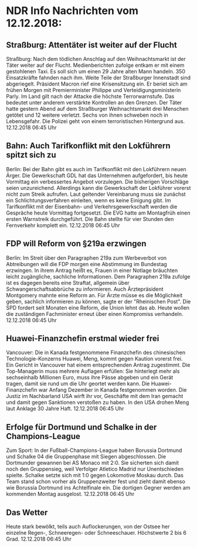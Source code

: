 # NDR Info Nachrichten vom 12.12.2018:


## Straßburg: Attentäter ist weiter auf der Flucht
Straßburg: Nach dem tödlichen Anschlag auf den Weihnachtsmarkt ist der Täter weiter auf der Flucht. Medienberichten zufolge entkam er mit einem gestohlenen Taxi. Es soll sich um einen 29 Jahre alten Mann handeln. 350 Einsatzkräfte fahnden nach ihm. Weite Teile der Straßburger Innenstadt sind abgeriegelt. Präsident Macron rief eine Krisensitzung ein. Er beriet sich am frühen Morgen mit Premierminister Philippe und Verteidigungsministerin Parly. Im Land gilt nach der Attacke die höchste Terrorwarnstufe. Das bedeutet unter anderem verstärkte Kontrollen an den Grenzen. Der Täter hatte gestern Abend auf dem Straßburger Weihnachtsmarkt drei Menschen getötet und 12 weitere verletzt. Sechs von ihnen schweben noch in Lebensgefahr. Die Polizei geht von einem terroristischen Hintergrund aus. 12.12.2018 06:45 Uhr 

## Bahn: Auch Tarifkonflikt mit den Lokführern spitzt sich zu
Berlin: Bei der Bahn gibt es auch im Tarifkonflikt mit den Lokführern neuen Ärger. Die Gewerkschaft GDL hat das Unternehmen aufgefordert, bis heute Vormittag ein verbessertes Angebot vorzulegen. Die bisherigen Vorschläge seien unzureichend. Allerdings kann die Gewerkschaft der Lokführer vorerst nicht zum Streik aufrufen. Laut geltender Vereinbarung muss sie zunächst ein Schlichtungsverfahren einleiten, wenn es keine Einigung gibt. Im Tarifkonflikt mit der Eisenbahn- und Verkehrsgewerkschaft werden die Gespräche heute Vormittag fortgesetzt. Die EVG hatte am Montagfrüh einen ersten Warnstreik durchgeführt. Die Bahn stellte für vier Stunden den Fernverkehr komplett ein. 12.12.2018 06:45 Uhr 

## FDP will Reform von §219a erzwingen
Berlin: Im Streit über den Paragraphen 219a zum Werbeverbot von Abtreibungen will die FDP morgen eine Abstimmung im Bundestag erzwingen. In ihrem Antrag heißt es, Frauen in einer Notlage bräuchten leicht zugängliche, sachliche Informationen. Dem Paragraphen 219a zufolge ist es dagegen bereits eine Straftat, allgemein über Schwangerschaftsabbrüche zu informieren. Auch Ärztepräsident Montgomery mahnte eine Reform an. Für Ärzte müsse es die Möglichkeit geben, sachlich informieren zu können, sagte er der "Rheinischen Post". Die SPD fordert seit Monaten eine Reform, die Union lehnt das ab. Heute wollen die zuständigen Fachminister erneut über einen Kompromiss verhandeln. 12.12.2018 06:45 Uhr 

## Huawei-Finanzchefin erstmal wieder frei
Vancouver:	Die in Kanada festgenommene Finanzchefin des chinesischen Technologie-Konzerns Huawei, Meng, kommt gegen Kaution vorerst frei. Ein Gericht in Vancouver hat einem entsprechenden Antrag zugestimmt. Die Top-Managerin muss mehrere Auflagen erfüllen: Sie hinterlegt mehr als sechseinhalb Millionen Euro, muss ihre Pässe abgeben und ein Gerät tragen, damit sie rund um die Uhr geortet werden kann. Die Huawei-Finanzchefin war Anfang Dezember in Kanada festgenommen worden. Die Justiz im Nachbarland USA wirft ihr vor, Geschäfte mit dem Iran gemacht und damit gegen Sanktionen verstoßen zu haben. In den USA drohen Meng laut Anklage 30 Jahre Haft. 12.12.2018 06:45 Uhr 

## Erfolge für Dortmund und Schalke in der Champions-League
Zum Sport: In der Fußball-Champions-League haben Borussia Dortmund und Schalke 04 die Gruppenphase mit Siegen abgeschlossen. Die Dortmunder gewannen bei AS Monaco mit 2:0. Sie sicherten sich damit noch den Gruppensieg, weil Verfolger Atletico Madrid nur Unentschieden spielte. Schalke setzte sich mit 1:0 gegen Lokomotive Moskau durch. Das Team stand schon vorher als Gruppenzweiter fest und zieht damit ebenso wie Borussia Dortmund ins Achtelfinale ein. Die dortigen Gegner werden am kommenden Montag ausgelost. 12.12.2018 06:45 Uhr 

## Das Wetter
Heute stark bewölkt, teils auch Auflockerungen, von der Ostsee her einzelne Regen-, Schneeregen- oder Schneeschauer. Höchstwerte 2 bis 6 Grad. 12.12.2018 06:45 Uhr 
